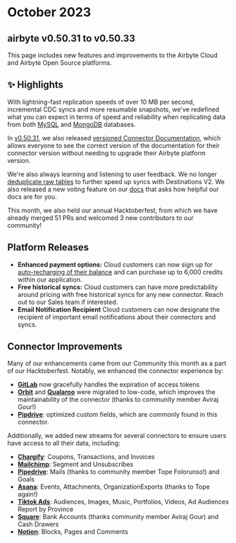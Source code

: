 # October 2023

## airbyte v0.50.31 to v0.50.33

This page includes new features and improvements to the Airbyte Cloud and Airbyte Open Source
platforms.

## ✨ Highlights

With lightning-fast replication speeds of over 10 MB per second, incremental CDC syncs and more
resumable snapshots, we've redefined what you can expect in terms of speed and reliability when
replicating data from both
[MySQL](https://airbyte.com/blog/behind-the-performance-improvements-of-our-mysql-source) and
[MongoDB](https://airbyte.com/blog/10-mb-per-second-incremental-mongodb-syncs) databases.

In [v0.50.31](https://github.com/airbytehq/airbyte-platform/releases/tag/v0.50.31), we also released
[versioned Connector Documentation](https://github.com/airbytehq/airbyte/pull/30410), which allows
everyone to see the correct version of the documentation for their connector version without needing
to upgrade their Airbyte platform version.

We're also always learning and listening to user feedback. We no longer
[deduplicate raw tables](https://github.com/airbytehq/airbyte/pull/31520) to further speed up syncs
with Destinations V2. We also released a new voting feature on our [docs](https://docs.airbyte.com)
that asks how helpful our docs are for you.

This month, we also held our annual Hacktoberfest, from which we have already merged 51 PRs and
welcomed 3 new contributors to our community!

## Platform Releases

- **Enhanced payment options:** Cloud customers can now sign up for
  [auto-recharging of their balance](https://docs.airbyte.com/cloud/managing-airbyte-cloud/manage-credits#automatic-reload-of-credits-beta)
  and can purchase up to 6,000 credits within our application.
- **Free historical syncs:** Cloud customers can have more predictability around pricing with free
  historical syncs for any new connector. Reach out to our Sales team if interested.
- **Email Notification Recipient** Cloud customers can now designate the recipient of important
  email notifications about their connectors and syncs.

## Connector Improvements

Many of our enhancements came from our Community this month as a part of our Hacktoberfest. Notably,
we enhanced the connector experience by:

- [**GitLab**](https://github.com/airbytehq/airbyte/pull/31492) now gracefully handles the
  expiration of access tokens
- [**Orbit**](https://github.com/airbytehq/airbyte/pull/30138) and
  [**Qualaroo**](https://github.com/airbytehq/airbyte/pull/30138) were migrated to low-code, which
  improves the maintainability of the connector (thanks to community member Aviraj Gour!)
- [**Pipdrive**](https://github.com/airbytehq/airbyte/pull/30138): optimized custom fields, which
  are commonly found in this connector.

Additionally, we added new streams for several connectors to ensure users have access to all their
data, including:

- [**Chargify**](https://github.com/airbytehq/airbyte/pull/31116): Coupons, Transactions, and
  Invoices
- [**Mailchimp**](https://github.com/airbytehq/airbyte/pull/31922): Segment and Unsubscribes
- [**Pipedrive**](https://github.com/airbytehq/airbyte/pull/31885): Mails (thanks to community
  member Tope Folorunso!) and Goals
- [**Asana**](https://github.com/airbytehq/airbyte/pull/31634): Events, Attachments,
  OrganizationExports (thanks to Tope again!)
- [**Tiktok Ads**](https://github.com/airbytehq/airbyte/pull/31610): Audiences, Images, Music,
  Portfolios, Videos, Ad Audiences Report by Province
- [**Square**](https://github.com/airbytehq/airbyte/pull/30138): Bank Accounts (thanks community
  member Aviraj Gour) and Cash Drawers
- [**Notion**](https://github.com/airbytehq/airbyte/pull/30324): Blocks, Pages and Comments
